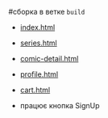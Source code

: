 #сборка в ветке `build`

- [index.html][https://ivan-filchakov.github.io/superhero-shop/index.html]

- [series.html][https://ivan-filchakov.github.io/superhero-shop/series.html]

- [comic-detail.html][https://ivan-filchakov.github.io/superhero-shop/comic-detail.html]

- [profile.html][https://ivan-filchakov.github.io/superhero-shop/profile.html]

- [cart.html][https://ivan-filchakov.github.io/superhero-shop/cart.html]
- працює кнопка SignUp

[https://ivan-filchakov.github.io/superhero-shop/index.html]: https://ivan-filchakov.github.io/superhero-shop/index.html

[https://ivan-filchakov.github.io/superhero-shop/series.html]: https://ivan-filchakov.github.io/superhero-shop/series.html

[https://ivan-filchakov.github.io/superhero-shop/comic-detail.html]: https://ivan-filchakov.github.io/superhero-shop/comic-detail.html


[https://ivan-filchakov.github.io/superhero-shop/profile.html]: https://ivan-filchakov.github.io/superhero-shop/profile.html

[https://ivan-filchakov.github.io/superhero-shop/cart.html]: https://ivan-filchakov.github.io/superhero-shop/cart.html
